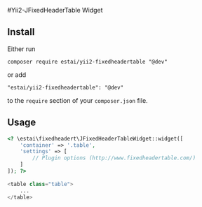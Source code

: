 #Yii2-JFixedHeaderTable Widget



## Install

Either run

```composer require estai/yii2-fixedheadertable "@dev"```

or add

```"estai/yii2-fixedheadertable": "@dev"```

to the ```require``` section of your `composer.json` file.

## Usage

```php
<? \estai\fixedheadert\JFixedHeaderTableWidget::widget([
    'container' => '.table',
    'settings' => [
        // Plugin options (http://www.fixedheadertable.com/)
    ]
]); ?>
    
<table class="table">
    ...
</table>
```
